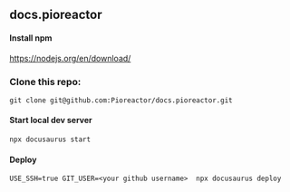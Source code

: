 ## docs.pioreactor

#### Install npm

https://nodejs.org/en/download/

### Clone this repo:

```
git clone git@github.com:Pioreactor/docs.pioreactor.git
```

#### Start local dev server

```
npx docusaurus start
```


#### Deploy
```
USE_SSH=true GIT_USER=<your github username>  npx docusaurus deploy
```